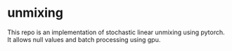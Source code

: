# unmixing
This repo is an implementation of stochastic linear unmixing using pytorch. It allows null values and batch processing using gpu.
